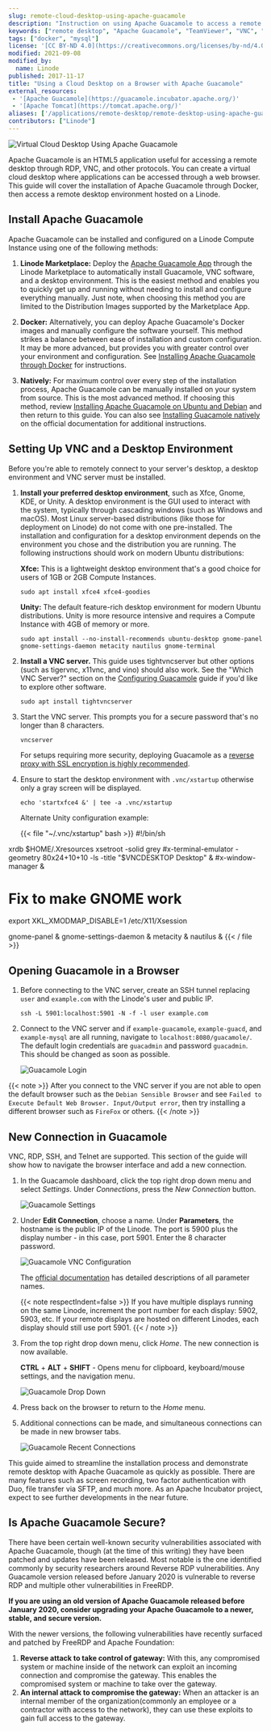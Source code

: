 ```yaml
---
slug: remote-cloud-desktop-using-apache-guacamole
description: "Instruction on using Apache Guacamole to access a remote server's virtual desktop from a browser."
keywords: ["remote desktop", "Apache Guacamole", "TeamViewer", "VNC", "Chrome OS", "xfce", "unity"]
tags: ["docker", "mysql"]
license: '[CC BY-ND 4.0](https://creativecommons.org/licenses/by-nd/4.0)'
modified: 2021-09-08
modified_by:
  name: Linode
published: 2017-11-17
title: "Using a Cloud Desktop on a Browser with Apache Guacamole"
external_resources:
 - '[Apache Guacamole](https://guacamole.incubator.apache.org/)'
 - '[Apache Tomcat](https://tomcat.apache.org/)'
aliases: ['/applications/remote-desktop/remote-desktop-using-apache-guacamole-on-docker/','/guides/remote-desktop-using-apache-guacamole-on-docker/']
contributors: ["Linode"]
---
```


![Virtual Cloud Desktop Using Apache Guacamole](Apache_Guacamole.jpg)

Apache Guacamole is an HTML5 application useful for accessing a remote desktop through RDP, VNC, and other protocols. You can create a virtual cloud desktop where applications can be accessed through a web browser. This guide will cover the installation of Apache Guacamole through Docker, then access a remote desktop environment hosted on a Linode.

## Install Apache Guacamole

Apache Guacamole can be installed and configured on a Linode Compute Instance using one of the following methods:

1.  **Linode Marketplace:** Deploy the [Apache Guacamole App](https://www.linode.com/marketplace/apps/linode/apache-guacamole/) through the Linode Marketplace to automatically install Guacamole, VNC software, and a desktop environment. This is the easiest method and enables you to quickly get up and running without needing to install and configure everything manually. Just note, when choosing this method you are limited to the Distribution Images supported by the Marketplace App.

1.  **Docker:** Alternatively, you can deploy Apache Guacamole's Docker images and manually configure the software yourself. This method strikes a balance between ease of installation and custom configuration. It may be more advanced, but provides you with greater control over your environment and configuration. See [Installing Apache Guacamole through Docker](/docs/guides/installing-apache-guacamole-through-docker/) for instructions.

1.  **Natively:** For maximum control over every step of the installation process, Apache Guacamole can be manually installed on your system from source. This is the most advanced method. If choosing this method, review [Installing Apache Guacamole on Ubuntu and Debian](/docs/guides/installing-apache-guacamole-on-ubuntu-and-debian/) and then return to this guide. You can also see [Installing Guacamole natively](https://guacamole.apache.org/doc/gug/installing-guacamole.html) on the official documentation for additional instructions.

## Setting Up VNC and a Desktop Environment

Before you're able to remotely connect to your server's desktop, a desktop environment and VNC server must be installed.

1.  **Install your preferred desktop environment**, such as Xfce, Gnome, KDE, or Unity. A desktop environment is the GUI used to interact with the system, typically through cascading windows (such as Windows and macOS). Most Linux server-based distributions (like those for deployment on Linode) do not come with one pre-installed. The installation and configuration for a desktop environment depends on the environment you chose and the distribution you are running. The following instructions should work on modern Ubuntu distributions:

    **Xfce:** This is a lightweight desktop environment that's a good choice for users of 1GB or 2GB Compute Instances.

        sudo apt install xfce4 xfce4-goodies

    **Unity:** The default feature-rich desktop environment for modern Ubuntu distributions. Unity is more resource intensive and requires a Compute Instance with 4GB of memory or more.

        sudo apt install --no-install-recommends ubuntu-desktop gnome-panel gnome-settings-daemon metacity nautilus gnome-terminal

1.  **Install a VNC server.** This guide uses tightvncserver but other options (such as tigervnc, x11vnc, and vino) should also work. See the "Which VNC Server?" section on the [Configuring Guacamole](https://guacamole.apache.org/doc/0.9.1/gug/configuring-guacamole.html) guide if you'd like to explore other software.

        sudo apt install tightvncserver

1.  Start the VNC server. This prompts you for a secure password that's no longer than 8 characters.

        vncserver

    For setups requiring more security, deploying Guacamole as a [reverse proxy with SSL encryption is highly recommended](https://guacamole.incubator.apache.org/doc/gug/proxying-guacamole.html).

1.  Ensure to start the desktop environment with `.vnc/xstartup` otherwise only a gray screen will be displayed.

        echo 'startxfce4 &' | tee -a .vnc/xstartup

    Alternate Unity configuration example:

    {{< file "~/.vnc/xstartup" bash >}}
#!/bin/sh

xrdb $HOME/.Xresources
xsetroot -solid grey
#x-terminal-emulator -geometry 80x24+10+10 -ls -title "$VNCDESKTOP Desktop" &
#x-window-manager &
# Fix to make GNOME work
export XKL_XMODMAP_DISABLE=1
/etc/X11/Xsession

gnome-panel &
gnome-settings-daemon &
metacity &
nautilus &
{{< / file >}}

## Opening Guacamole in a Browser

1.  Before connecting to the VNC server, create an SSH tunnel replacing `user` and `example.com` with the Linode's user and public IP.

        ssh -L 5901:localhost:5901 -N -f -l user example.com

1.  Connect to the VNC server and if `example-guacamole`, `example-guacd`, and `example-mysql` are all running, navigate to `localhost:8080/guacamole/`. The default login credentials are `guacadmin` and password `guacadmin`. This should be changed as soon as possible.

    ![Guacamole Login](guac_login.png)

{{< note >}}
After you connect to the VNC server if you are not able to open the default browser such as the `Debian Sensible Browser` and see `Failed to Execute Default Web Browser. Input/Output error`, then try installing a different browser such as `FireFox` or others.
{{< /note >}}

## New Connection in Guacamole

VNC, RDP, SSH, and Telnet are supported. This section of the guide will show how to navigate the browser interface and add a new connection.

1.  In the Guacamole dashboard, click the top right drop down menu and select *Settings*. Under *Connections*, press the *New Connection* button.

    ![Guacamole Settings](guac_settings.png)

1.  Under **Edit Connection**, choose a name. Under **Parameters**, the hostname is the public IP of the Linode. The port is 5900 plus the display number - in this case, port 5901. Enter the 8 character password.

    ![Guacamole VNC Configuration](guac_vnc_config.png)

    The [official documentation](https://guacamole.incubator.apache.org/doc/gug/configuring-guacamole.html#vnc) has detailed descriptions of all parameter names.

    {{< note respectIndent=false >}}
If you have multiple displays running on the same Linode, increment the port number for each display: 5902, 5903, etc. If your remote displays are hosted on different Linodes, each display should still use port 5901.
{{< / note >}}

1.  From the top right drop down menu, click *Home*. The new connection is now available.

    **CTRL** + **ALT** + **SHIFT** - Opens menu for clipboard, keyboard/mouse settings, and the navigation menu.

    ![Guacamole Drop Down](guac_menu.png)

1.  Press back on the browser to return to the *Home* menu.

1.  Additional connections can be made, and simultaneous connections can be made in new browser tabs.

    ![Guacamole Recent Connections](guac_recent.png)

This guide aimed to streamline the installation process and demonstrate remote desktop with Apache Guacamole as quickly as possible. There are many features such as screen recording, two factor authentication with Duo, file transfer via SFTP, and much more. As an Apache Incubator project, expect to see further developments in the near future.

## Is Apache Guacamole Secure?

There have been certain well-known security vulnerabilities associated with Apache Guacamole, though (at the time of this writing) they have been patched and updates have been released. Most notable is the one identified commonly by security researchers around Reverse RDP vulnerabilities. Any Guacamole version released before January 2020 is vulnerable to reverse RDP and multiple other vulnerabilities in FreeRDP.

**If you are using an old version of Apache Guacamole released before January 2020, consider upgrading your Apache Guacamole to a newer, stable, and secure version.**

With the newer versions, the following vulnerabilities have recently surfaced and patched by FreeRDP and Apache Foundation:

1. **Reverse attack to take control of gateway:** With this, any compromised system or machine inside of the network can exploit an incoming connection and compromise the gateway. This enables the compromised system or machine to take over the gateway.
2. **An internal attack to compromise the gateway:** When an attacker is an internal member of the organization(commonly an employee or a contractor with access to the network), they can use these exploits to gain full access to the gateway.
